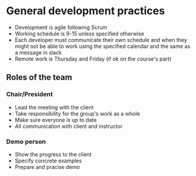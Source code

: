 # General development practices

- Development is agile following Scrum
- Working schedule is 9-15 unless specified otherwise
- Each developer must communicate their own schedule and when they might not be able to work using the specified calendar and the same as a message in slack
- Remote work is Thursday and Friday (if ok on the course's part)


## Roles of the team
### Chair/President
- Lead the meeting with the client
- Take responsibility for the group's work as a whole
- Make sure everyone is up to date
- All communication with client and instructor

### Demo person
- Show the progress to the client
- Specify concrete examples
- Prepare and pracise demo
